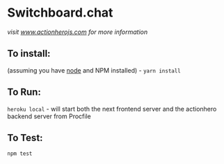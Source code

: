 # Switchboard.chat

*visit www.actionherojs.com for more information*

## To install:
(assuming you have [node](http://nodejs.org/) and NPM installed) - `yarn install`

## To Run:
`heroku local` - will start both the next frontend server and the actionhero backend server from Procfile

## To Test:
`npm test`
